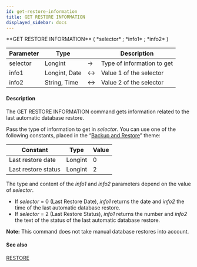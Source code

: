 ```yaml
---
id: get-restore-information
title: GET RESTORE INFORMATION
displayed_sidebar: docs
---
```


<!--REF #_command_.GET RESTORE INFORMATION.Syntax-->**GET RESTORE INFORMATION** ( *selector* ; *info1* ; *info2* )<!-- END REF-->
<!--REF #_command_.GET RESTORE INFORMATION.Params-->
| Parameter | Type |  | Description |
| --- | --- | --- | --- |
| selector | Longint | -> | Type of information to get |
| info1 | Longint, Date | <-> | Value 1 of the selector |
| info2 | String, Time | <-> | Value 2 of the selector |

<!-- END REF-->

#### Description 

<!--REF #_command_.GET RESTORE INFORMATION.Summary-->The GET RESTORE INFORMATION command gets information related to the last automatic database restore.<!-- END REF--> 

Pass the type of information to get in *selector*. You can use one of the following constants, placed in the “[Backup and Restore](/4Dv20R6/4D/20-R6/Backup-and-Restore.302-6958506.en.html)” theme:

| Constant            | Type    | Value |
| ------------------- | ------- | ----- |
| Last restore date   | Longint | 0     |
| Last restore status | Longint | 2     |

The type and content of the *info1* and *info2* parameters depend on the value of *selector*.

* If *selector* \= 0 (Last Restore Date), *info1* returns the date and *info2* the time of the last automatic database restore.
* If *selector* \= 2 (Last Restore Status), *info1* returns the number and *info2* the text of the status of the last automatic database restore.

**Note:** This command does not take manual database restores into account.

#### See also 
[RESTORE](restore.md)  